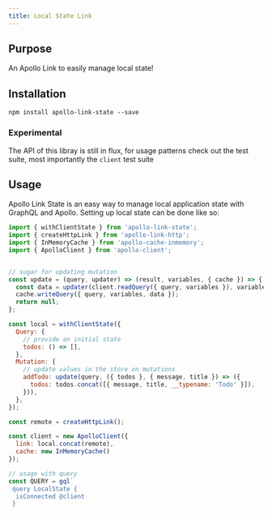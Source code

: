 ```yaml
---
title: Local State Link
---
```


## Purpose
An Apollo Link to easily manage local state!

## Installation

`npm install apollo-link-state --save`

### Experimental
The API of this libray is still in flux, for usage patterns check out the test suite, most importantly the `client` test suite

## Usage
Apollo Link State is an easy way to manage local application state with GraphQL and Apollo. Setting up local state can be done like so:

```js
import { withClientState } from 'apollo-link-state';
import { createHttpLink } from 'apollo-link-http';
import { InMemoryCache } from 'apollo-cache-inmemory';
import { ApolloClient } from 'apollo-client';


// sugar for updating mutation
const update = (query, updater) => (result, variables, { cache }) => {
  const data = updater(client.readQuery({ query, variables }), variables);
  cache.writeQuery({ query, variables, data });
  return null;
};

const local = withClientState({
  Query: {
    // provide an initial state
    todos: () => [],
  },
  Mutation: {
    // update values in the store on mutations
    addTodo: update(query, ({ todos }, { message, title }) => ({
      todos: todos.concat([{ message, title, __typename: 'Todo' }]),
    })),
  },
});

const remote = createHttpLink();

const client = new ApolloClient({
  link: local.concat(remote),
  cache: new InMemoryCache()
});

// usage with query
const QUERY = gql`
 query LocalState {
  isConnected @client
 }
 ```

```
